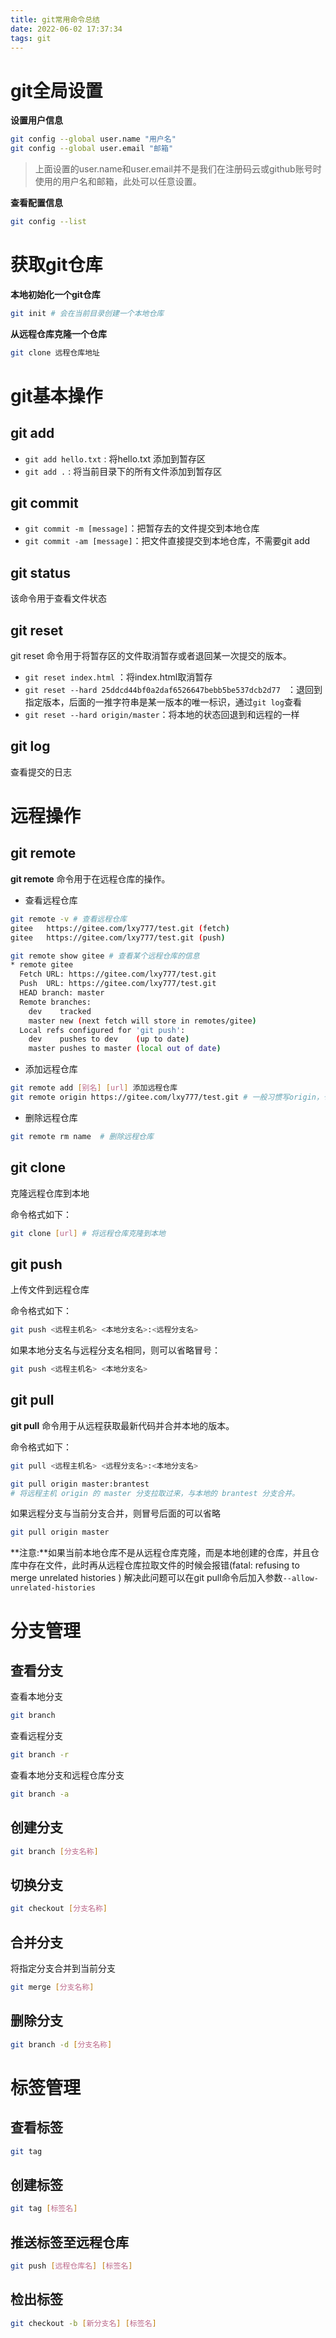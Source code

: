 ```yaml
---
title: git常用命令总结
date: 2022-06-02 17:37:34
tags: git
---
```




# git全局设置

**设置用户信息**

```bash
git config --global user.name "用户名"
git config --global user.email "邮箱"
```

> 上面设置的user.name和user.email并不是我们在注册码云或github账号时使用的用户名和邮箱，此处可以任意设置。

**查看配置信息**

```bash
git config --list
```



# 获取git仓库

**本地初始化一个git仓库**

```bash
git init # 会在当前目录创建一个本地仓库
```

**从远程仓库克隆一个仓库**

```bash
git clone 远程仓库地址
```



# git基本操作

## git add

-  `git add hello.txt` :  将hello.txt 添加到暂存区
- `git add .` : 将当前目录下的所有文件添加到暂存区

## git commit

- `git commit -m [message]`：把暂存去的文件提交到本地仓库
- `git commit -am [message]`：把文件直接提交到本地仓库，不需要git add

## git status

该命令用于查看文件状态

## git reset

git reset 命令用于将暂存区的文件取消暂存或者退回某一次提交的版本。

- `git reset index.html` ：将index.html取消暂存
- `git reset --hard 25ddcd44bf0a2daf6526647bebb5be537dcb2d77 ` ：退回到指定版本，后面的一推字符串是某一版本的唯一标识，通过`git log`查看
-  `git reset --hard origin/master`：将本地的状态回退到和远程的一样 



## git log

查看提交的日志

# 远程操作

## git remote

**git remote** 命令用于在远程仓库的操作。

- 查看远程仓库

```bash
git remote -v # 查看远程仓库
gitee   https://gitee.com/lxy777/test.git (fetch)
gitee   https://gitee.com/lxy777/test.git (push)

git remote show gitee # 查看某个远程仓库的信息
* remote gitee
  Fetch URL: https://gitee.com/lxy777/test.git
  Push  URL: https://gitee.com/lxy777/test.git
  HEAD branch: master
  Remote branches:
    dev    tracked
    master new (next fetch will store in remotes/gitee)
  Local refs configured for 'git push':
    dev    pushes to dev    (up to date)
    master pushes to master (local out of date)
```

- 添加远程仓库


```bash
git remote add [别名] [url] 添加远程仓库
git remote origin https://gitee.com/lxy777/test.git # 一般习惯写origin，也可以起别的名字
```

- 删除远程仓库

```bash
git remote rm name  # 删除远程仓库
```

## git clone

克隆远程仓库到本地

命令格式如下：

```bash
git clone [url] # 将远程仓库克隆到本地
```

## git push

上传文件到远程仓库

命令格式如下：

```bash
git push <远程主机名> <本地分支名>:<远程分支名>
```

如果本地分支名与远程分支名相同，则可以省略冒号：

```bash
git push <远程主机名> <本地分支名>
```

## git pull

**git pull** 命令用于从远程获取最新代码并合并本地的版本。

命令格式如下：

```bash
git pull <远程主机名> <远程分支名>:<本地分支名>

git pull origin master:brantest
# 将远程主机 origin 的 master 分支拉取过来，与本地的 brantest 分支合并。
```

如果远程分支与当前分支合并，则冒号后面的可以省略

```bash
git pull origin master
```

**注意:**如果当前本地仓库不是从远程仓库克隆，而是本地创建的仓库，并且仓库中存在文件，此时再从远程仓库拉取文件的时候会报错(fatal: refusing to merge unrelated histories )
解决此问题可以在git pull命令后加入参数`--allow-unrelated-histories`

# 分支管理

## 查看分支

查看本地分支

```bash
git branch
```

查看远程分支

```bash
git branch -r
```

查看本地分支和远程仓库分支

```bash
git branch -a
```



## 创建分支

```bash
git branch [分支名称]
```

## 切换分支

```bash
git checkout [分支名称]
```

## 合并分支

将指定分支合并到当前分支

```bash
git merge [分支名称]
```

## 删除分支

```bash
git branch -d [分支名称]
```

# 标签管理

## 查看标签

```bash
git tag
```

## 创建标签

```bash
git tag [标签名]
```

## 推送标签至远程仓库

```bash
git push [远程仓库名] [标签名]
```

## 检出标签

```bash
git checkout -b [新分支名] [标签名]
```



